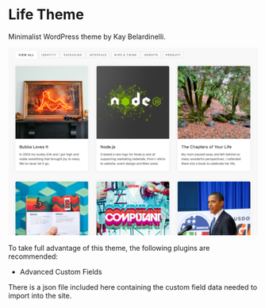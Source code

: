Life Theme
===

Minimalist WordPress theme by Kay Belardinelli.

![Website Branding](screenshot.png)

To take full advantage of this theme, the following plugins are recommended:
- Advanced Custom Fields

There is a json file included here containing the custom field data needed to import into the site.
